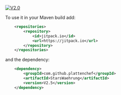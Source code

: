 [![V2.0](https://jitpack.io/v/plattenchef/StarsWaehrung.svg)](https://jitpack.io/#plattenchef/StarsWaehrung)


To use it in your Maven build add:

```xml
	<repositories>
		<repository>
		    <id>jitpack.io</id>
		    <url>https://jitpack.io</url>
		</repository>
	</repositories>
```

and the dependency:
```xml
	<dependency>
	    <groupId>com.github.plattenchef</groupId>
	    <artifactId>StarsWaehrung</artifactId>
	    <version>V2.5</version>
	</dependency>
```

